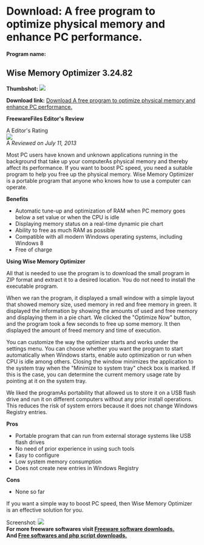 # Download: A free program to optimize physical memory and enhance PC performance.

**Program name:**

## Wise Memory Optimizer 3.24.82

  
**Thumbshot:** ![](http://www.freewarefiles.com/screenshot/wisememoptmzr_md.jpg)   
  
**Download link:** [Download A free program to optimize physical memory and enhance PC performance.](http://freesoftwares.boysofts.com/Wise-Memory-Optimizer_program_89411.html)  
  


**FreewareFiles Editor's Review**  
  


A Editor's Rating  
![](http://www.freewarefiles.com/images/rating/5.gif)  
A _Reviewed on July 11, 2013_  
  
Most PC users have known and unknown applications running in the background that take up your computerAs physical memory and thereby affect its performance. If you want to boost PC speed, you need a suitable program to help you free up the physical memory. Wise Memory Optimizer is a portable program that anyone who knows how to use a computer can operate. 

**Benefits**

  * Automatic tune-up and optimization of RAM when PC memory goes below a set value or when the CPU is idle 
  * Displaying memory status on a real-time dynamic pie chart 
  * Ability to free as much RAM as possible 
  * Compatible with all modern Windows operating systems, including Windows 8 
  * Free of charge 

**Using Wise Memory Optimizer**

All that is needed to use the program is to download the small program in ZIP format and extract it to a desired location. You do not need to install the executable program.

When we ran the program, it displayed a small window with a simple layout that showed memory size, used memory in red and free memory in green. It displayed the information by showing the amounts of used and free memory and displaying them in a pie chart. We clicked the "Optimize Now" button, and the program took a few seconds to free up some memory. It then displayed the amount of freed memory and time of execution.

You can customize the way the optimizer starts and works under the settings menu. You can choose whether you want the program to start automatically when Windows starts, enable auto optimization or run when CPU is idle among others. Closing the window minimizes the application to the system tray when the "Minimize to system tray" check box is marked. If this is the case, you can determine the current memory usage rate by pointing at it on the system tray.

We liked the programAs portability that allowed us to store it on a USB flash drive and run it on different computers without any prior install operations. This reduces the risk of system errors because it does not change Windows Registry entries.

**Pros**

  * Portable program that can run from external storage systems like USB flash drives 
  * No need of prior experience in using such tools 
  * Easy to configure 
  * Low system memory consumption 
  * Does not create new entries in Windows Registry 

**Cons**

  * None so far 

If you want a simple way to boost PC speed, then Wise Memory Optimizer is an effective solution for you. 

  
  
Screenshot: ![](http://www.freewarefiles.com/screenshot/wisememoptmzr.jpg)   
**For more freeware softwares visit [Freeware software downloads.](http://freesoftwares.boysofts.com/)**   
**And [Free softwares and php script downloads.](http://www.boysofts.com/)**
